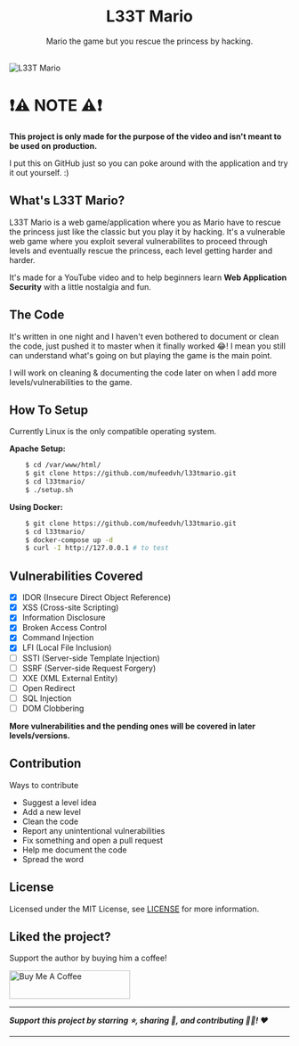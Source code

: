 <div align="center">
	<h1>L33T Mario</h1>
	Mario the game but you rescue the princess by hacking.
	<br><br>
</div>

![L33T Mario](https://raw.githubusercontent.com/mufeedvh/l33tmario/master/static/welcome-screen.png)

# ❗⚠️ NOTE ⚠️❗

**This project is only made for the purpose of the video and isn't meant to be used on production.**

I put this on GitHub just so you can poke around with the application and try it out yourself. :)

## What's L33T Mario?

L33T Mario is a web game/application where you as Mario have to rescue the princess just like the classic but you play it by hacking. It's a vulnerable web game where you exploit several vulnerabilites to proceed through levels and eventually rescue the princess, each level getting harder and harder.

It's made for a YouTube video and to help beginners learn **Web Application Security** with a little nostalgia and fun.

## The Code

It's written in one night and I haven't even bothered to document or clean the code, just pushed it to master when it finally worked 😂! I mean you still can understand what's going on but playing the game is the main point.

I will work on cleaning & documenting the code later on when I add more levels/vulnerabilities to the game.

## How To Setup

Currently Linux is the only compatible operating system.

**Apache Setup:**

```bash
    $ cd /var/www/html/
    $ git clone https://github.com/mufeedvh/l33tmario.git
    $ cd l33tmario/
    $ ./setup.sh
```
**Using Docker:**

```bash
    $ git clone https://github.com/mufeedvh/l33tmario.git
    $ cd l33tmario/
    $ docker-compose up -d
    $ curl -I http://127.0.0.1 # to test
```

## Vulnerabilities Covered

- [x] IDOR (Insecure Direct Object Reference)
- [x] XSS (Cross-site Scripting)
- [x] Information Disclosure
- [x] Broken Access Control
- [x] Command Injection
- [x] LFI (Local File Inclusion)
- [ ] SSTI (Server-side Template Injection)
- [ ] SSRF (Server-side Request Forgery)
- [ ] XXE (XML External Entity)
- [ ] Open Redirect
- [ ] SQL Injection
- [ ] DOM Clobbering

**More vulnerabilities and the pending ones will be covered in later levels/versions.**

## Contribution
Ways to contribute
- Suggest a level idea
- Add a new level
- Clean the code
- Report any unintentional vulnerabilities
- Fix something and open a pull request
- Help me document the code
- Spread the word

## License
Licensed under the MIT License, see <a href="https://github.com/mufeedvh/basecrack/blob/master/LICENSE">LICENSE</a> for more information.

## Liked the project?
Support the author by buying him a coffee!

<a href="https://www.buymeacoffee.com/mufeedvh" target="_blank"><img src="https://cdn.buymeacoffee.com/buttons/default-orange.png" alt="Buy Me A Coffee" height="51px" width="217px"></a>

------------

***Support this project by starring ⭐, sharing 📲, and contributing 👩‍💻! :heart:***

------------
